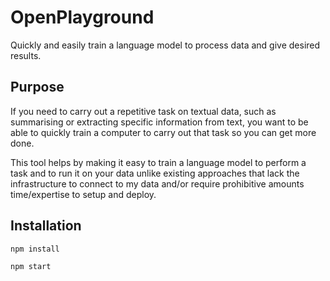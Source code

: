 # OpenPlayground

Quickly and easily train a language model to process data and give desired results.

## Purpose 

If you need to carry out a repetitive task on textual data, such as summarising or extracting specific information from text, you want to be able to quickly train a computer to carry out that task so you can get more done.

This tool helps by making it easy to train a language model to perform a task and to run it on your data unlike existing approaches that lack the infrastructure to connect to my data and/or require prohibitive amounts time/expertise to setup and deploy.

## Installation

```bash
npm install
```

```bash
npm start
```